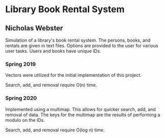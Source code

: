 # Library Book Rental System

## Nicholas Webster

Simulation of a library's book rental system. The persons, books, and rentals are given in text files. Options are provided to the user for various user tasks. Users and books have unique IDs.

### Spring 2019
Vectors were utilized for the initial implementation of this project.

Search, add, and removal require O(n) time.

### Spring 2020
Implemented using a multimap. This allows for quicker search, add, and removal of data. The keys for the multimap are the results of performing a modulo on the IDs.

Search, add, and removal require O(log n) time.
